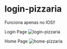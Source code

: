 # login-pizzaria
Funciona apenas no IOS!!


Login Page
![login-pizzaria](https://github.com/Nathesky/login-pizzaria/assets/132522541/9cb709d1-8637-44da-ac95-3aad1c6b4ee8)

Home Page 
![home-pizzaria](https://github.com/Nathesky/login-pizzaria/assets/132522541/65e26de5-6d98-422b-93c0-eebd2e428700)

